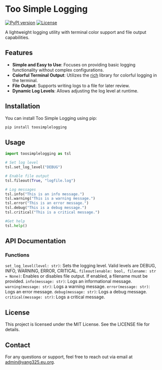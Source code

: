 # Too Simple Logging

[![PyPI version](https://img.shields.io/pypi/v/toosimplelogging.svg)](https://pypi.org/project/toosimplelogging/)
[![License](https://img.shields.io/badge/license-MIT-green.svg)](LICENSE)

A lightweight logging utility with terminal color support and file output capabilities.

## Features
- **Simple and Easy to Use**: Focuses on providing basic logging functionality without complex configurations.
- **Colorful Terminal Output**: Utilizes the [rich](https://rich.readthedocs.io/) library for colorful logging in the terminal.
- **File Output**: Supports writing logs to a file for later review.
- **Dynamic Log Levels**: Allows adjusting the log level at runtime.

## Installation

You can install Too Simple Logging using pip:

```bash
pip install toosimplelogging
```

## Usage
```python
import toosimplelogging as tsl

# Set log level
tsl.set_log_level("DEBUG")

# Enable file output
tsl.fileout(True, "logfile.log")

# Log messages
tsl.info("This is an info message.")
tsl.warning("This is a warning message.")
tsl.error("This is an error message.")
tsl.debug("This is a debug message.")
tsl.critical("This is a critical message.")

#Get help
tsl.help()
```

## API Documentation
### Functions
`set_log_level(level: str)`: Sets the logging level. Valid levels are DEBUG, INFO, WARNING, ERROR, CRITICAL.
`fileout(enable: bool, filename: str = None)`: Enables or disables file output. If enabled, a filename must be provided.
`info(message: str)`: Logs an informational message.
`warning(message: str)`: Logs a warning message.
`error(message: str)`: Logs an error message.
`debug(message: str)`: Logs a debug message.
`critical(message: str)`: Logs a critical message.

## License
This project is licensed under the MIT License. See the LICENSE file for details.

## Contact

For any questions or support, feel free to reach out via email at admin@yang325.eu.org.